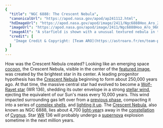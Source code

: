 ```yaml
---
{
  "title": "NGC 6888: The Crescent Nebula",
  "canonicalUrl": "https://apod.nasa.gov/apod/ap241112.html",
  "hdImageUrl": "https://apod.nasa.gov/apod/image/2411/Ngc6888Hoo_Aro_2466.jpg",
  "imageUrl": "https://apod.nasa.gov/apod/image/2411/Ngc6888Hoo_Aro_960.jpg",
  "imageAlt": "A starfield is shown with a unusual textured nebula in the center colored in brown with blue trimmings. Diffuse red nebula appear around the edges. In the center is an opaque brown object. Please see the explanation for more detailed information.",
  "credit": [
    "Image Credit & Copyright: [Team ARO](https://astroaro.fr/en/team-presentation/)"
  ]
}
---
```


How was the Crescent Nebula created? Looking like an emerging space [cocoon](https://apod.nasa.gov/apod/ap231224.html), the Crescent Nebula, visible in the center of the [featured image](https://astroaro.fr/en/en_ngc-6888/), was created by the brightest star in its center. A leading progenitor hypothesis has the [Crescent Nebula](https://apod.nasa.gov/apod/ap230904.html) beginning to form about 250,000 years ago. At that time, the massive central star had evolved to become a [Wolf-Rayet star](https://apod.nasa.gov/apod/ap200308.html) (WR 136), shedding its outer envelope in a strong [stellar wind](https://en.wikipedia.org/wiki/Stellar_wind), ejecting the equivalent of our Sun's mass every 10,000 years. This wind impacted surrounding gas left over from a [previous phase](http://hyperphysics.phy-astr.gsu.edu/hbase/astro/redsup.html), compacting it into a series of [complex shells](https://apod.nasa.gov/apod/ap240107.html), and [lighting it up](https://delavanlakesvet.com/wp-content/uploads/sites/195/2022/03/smiling-cat-for-web.jpg). The [Crescent Nebula](https://ui.adsabs.harvard.edu/abs/2000AJ....119.2991M/abstract), also known as NGC 6888, lies about 4,700 [light-year](https://science.nasa.gov/exoplanets/what-is-a-light-year/)s away in the [constellation](https://spaceplace.nasa.gov/constellations/en/) of [Cygnus](https://en.wikipedia.org/wiki/Cygnus_\(constellation\)). Star [WR](https://astronomy.swin.edu.au/cosmos/w/wolf-rayet+star) 136 will probably undergo a [supernova](https://youtu.be/wymMn-SmALY) explosion sometime in the next million years.
